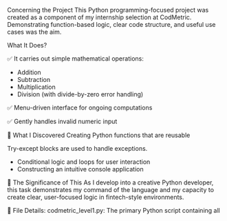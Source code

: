 Concerning the Project
This Python programming-focused project was created as a component of my internship selection at CodMetric. Demonstrating function-based logic, clear code structure, and useful use cases was the aim.

 What It Does?

✅ It carries out simple mathematical operations:
 - Addition
- Subtraction 
- Multiplication
- Division (with divide-by-zero error handling)

✅ Menu-driven interface for ongoing computations

✅ Gently handles invalid numeric input

🧠 What I Discovered
Creating Python functions that are reusable

Try-except blocks are used to handle exceptions.
- Conditional logic and loops for user interaction
- Constructing an intuitive console application

🌟 The Significance of This
As I develop into a creative Python developer, this task demonstrates my command of the language and my capacity to create clear, user-focused logic in fintech-style environments.

📁 File Details: codmetric_level1.py: The primary Python script containing all
